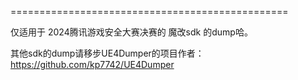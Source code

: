 ================================================

仅适用于 2024腾讯游戏安全大赛决赛的 魔改sdk 的dump哈。

其他sdk的dump请移步UE4Dumper的项目作者： https://github.com/kp7742/UE4Dumper

